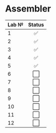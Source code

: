 # Assembler

| Lab № | Status |
|:------|:-----:|
| 1 | :white_check_mark: |
| 2 | :white_check_mark: |
| 3 | :white_check_mark: |
| 4 | :white_check_mark: |
| 5 | :white_check_mark: |
| 6 | :white_large_square: |
| 7 | :white_large_square: |
| 8 | :white_large_square: |
| 9 | :white_large_square: |
| 10 | :white_large_square: |
| 11 | :white_large_square: |
| 12 | :white_large_square: |
